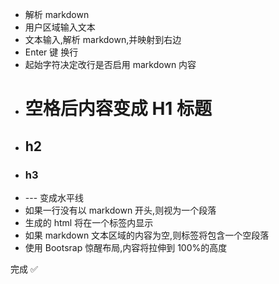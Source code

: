 - 解析 markdown
- 用户区域输入文本
- 文本输入,解析 markdown,并映射到右边
- Enter 键 换行
- 起始字符决定改行是否启用 markdown 内容
- # 空格后内容变成 H1 标题
- ## h2
- ### h3
- --- 变成水平线
- 如果一行没有以 markdown 开头,则视为一个段落
- 生成的 html 将在一个标签内显示
- 如果 markdown 文本区域的内容为空,则标签将包含一个空段落
- 使用 Bootsrap 惊醒布局,内容将拉伸到 100%的高度

完成 ✅
